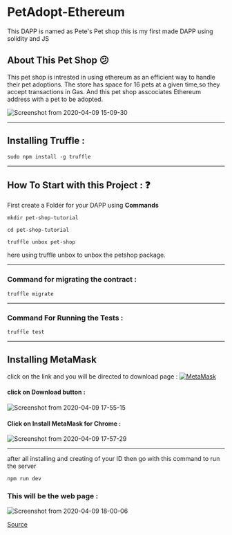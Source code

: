 # PetAdopt-Ethereum

 This DAPP is named as Pete's Pet shop this is my first made DAPP using solidity and JS

## About This Pet Shop :confused:	

This pet shop is intrested in using ethereum as an efficient way to handle their pet adoptions. The store has space for 16 pets at a given time,so they accept transactions in Gas. And this pet shop asscociates Ethereum address with a pet to be adopted.


![Screenshot from 2020-04-09 15-09-30](https://user-images.githubusercontent.com/56226813/78881725-d49bd980-7a74-11ea-9a0a-e5802529daf5.png)

---

## Installing Truffle :

`sudo npm install -g truffle`

---

## How To Start with this Project : :question:

First create a Folder for your DAPP using **Commands**

`mkdir pet-shop-tutorial`

`cd pet-shop-tutorial`

`truffle unbox pet-shop`

here using truffle unbox to unbox the petshop package.

---

### Command for migrating the contract :

`truffle migrate`

---

### Command For Running the Tests :

`truffle test`

---

## Installing MetaMask

click on the link and you will be directed to download page :
<a href="https://metamask.io/" target="_blank"><img src="![Screenshot from 2020-04-09 17-48-11](https://user-images.githubusercontent.com/56226813/78894437-a923e980-7a8a-11ea-81e6-8b4a933492a9.png)"
 alt="MetaMask"></a>

#### click on Download button :

![Screenshot from 2020-04-09 17-55-15](https://user-images.githubusercontent.com/56226813/78894794-5eef3800-7a8b-11ea-9464-0c3895c38fd4.png)

#### Click on Install MetaMask for Chrome :

![Screenshot from 2020-04-09 17-57-29](https://user-images.githubusercontent.com/56226813/78894996-b55c7680-7a8b-11ea-9eb1-956d96835892.png)

---

after all installing and creating of your ID then go with this command to run the server

`npm run dev`

### This will be the web page :

![Screenshot from 2020-04-09 18-00-06](https://user-images.githubusercontent.com/56226813/78895240-18e6a400-7a8c-11ea-8ee1-9cd889bf7f9c.png)

<a href = "https://www.trufflesuite.com/tutorials/pet-shop">Source</a>
